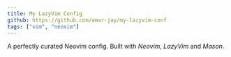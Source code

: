 ```yaml
---
title: My LazyVim Config
github: https://github.com/amar-jay/my-lazyvim-conf
tags: ["vim", "neovim"]
---
```


A perfectly curated Neovim config. Built with _Neovim_, _LazyVim_ and _Mason_.
